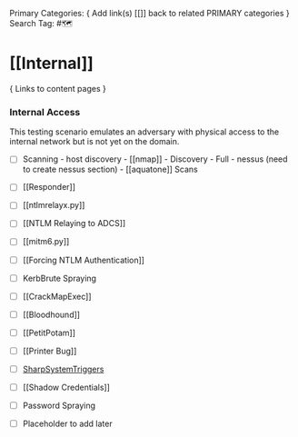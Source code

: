 Primary Categories: { Add link(s) [[]] back to related PRIMARY categories }
Search Tag: #🗺  

# [[Internal]]  
{ Links to content pages }



### Internal Access
This testing scenario emulates an adversary with physical access to the internal network but is not yet on the domain.

- [ ] Scanning
                - host discovery
                - [[nmap]]
                                - Discovery
                                - Full
                - nessus (need to create nessus section)
                - [[aquatone]] Scans

- [ ] [[Responder]]
- [ ] [[ntlmrelayx.py]]
- [ ] [[NTLM Relaying to ADCS]]
- [ ] [[mitm6.py]]
- [ ] [[Forcing NTLM Authentication]]
- [ ] KerbBrute Spraying 
- [ ] [[CrackMapExec]]
- [ ] [[Bloodhound]]
- [ ] [[PetitPotam]]
- [ ] [[Printer Bug]]
- [ ] [SharpSystemTriggers](https://github.com/cube0x0/SharpSystemTriggers)
- [ ] [[Shadow Credentials]]
- [ ] Password Spraying
- [ ] Placeholder to add later
